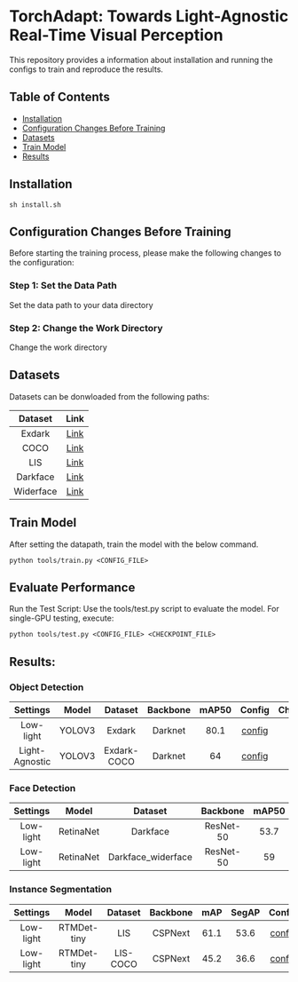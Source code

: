
# TorchAdapt: Towards Light-Agnostic Real-Time Visual Perception

This repository provides a information about installation and running the configs to train and reproduce the results.
## Table of Contents
- [Installation](#installation)
- [Configuration Changes Before Training](#configuration-changes-before-training)
- [Datasets](#datasets)
- [Train Model](#train-model)
- [Results](#results)
## Installation
```
sh install.sh
```
## Configuration Changes Before Training
Before starting the training process, please make the following changes to the configuration:
### Step 1: Set the Data Path
Set the data path to your data directory
### Step 2: Change the Work Directory
Change the work directory

## Datasets

Datasets can be donwloaded from the following paths:

|Dataset | Link |
|:-------:|:----------:|
| Exdark | [Link](https://drive.google.com/file/d/1X_zB_OSp_thhk9o26y1ZZ-F85UeS0OAC/view) |
| COCO | [Link](https://cocodataset.org/#download)|
| LIS | [Link](https://drive.google.com/drive/folders/1KpC82G_H1CI35lmnB2LYr9aK3FQcahAC) |
| Darkface | [Link](https://drive.google.com/file/d/1DuwSRvsYzDpOHdRYG5bk7E45IMDdp5pQ/view) |
| Widerface |[Link](http://shuoyang1213.me/WIDERFACE/) |

## Train Model
After setting the datapath, train the model with the below command.
```
python tools/train.py <CONFIG_FILE>
```

## Evaluate Performance

Run the Test Script: Use the tools/test.py script to evaluate the model. For single-GPU testing, execute:
```
python tools/test.py <CONFIG_FILE> <CHECKPOINT_FILE> 

```

## Results:

### Object Detection
| Settings | Model |Dataset | Backbone| mAP50  | Config | Checkpoint         |
|:---------------:|:---------------:|:---------------:|:-----:|:-----:|:------:|:-----------------------:|
|Low-light| YOLOV3 | Exdark | Darknet | 80.1 | [config](configs/yolo/yolov3_d53_exdark.py) | [Model](https://drive.google.com/file/d/1zxGNWBZE2DNZWMaCgokTZa14oI94n8qh/view?usp=sharing) |
|Light-Agnostic| YOLOV3 | Exdark-COCO | Darknet | 64 |  [config](configs/yolo/yolov3_d53_exdark_coco.py) | [Model](https://drive.google.com/file/d/193sfLPALWBm_-TDdAfhLUy3HmhvyXHzG/view?usp=sharing) |

### Face Detection
| Settings | Model |Dataset | Backbone| mAP50  | Config | Checkpoint         |
|:---------------:|:---------------:|:---------------:|:-----:|:-----:|:------:|:-----------------------:|
|Low-light| RetinaNet | Darkface | ResNet-50 | 53.7 | [config](configs/retinanet/darkface_retinanet.py)  | [Model](https://drive.google.com/file/d/13Nob4E4Q5yh3h8FPJOd-0ULWUE_eqJGj/view?usp=sharing) |
|Low-light| RetinaNet | Darkface_widerface | ResNet-50 | 59 | [config](configs/yolo/yolov3_d53_darkface_widerface.py)  | [Model](https://drive.google.com/file/d/1JX0yi5gCOVbdTVZbR1_lm8igSRPDElXN/view?usp=sharing) |

### Instance Segmentation
| Settings | Model |Dataset | Backbone| mAP | SegAP | Config | Checkpoint         |
|:---------------:|:---------------:|:---------------:|:-----:|:-----:|:-----:|:------:|:-----------------------:|
|Low-light| RTMDet-tiny | LIS |  CSPNext | 61.1 | 53.6 | [config](configs/rtmdet/lis-rtmdet-ins_tiny.py) | [Model](https://drive.google.com/file/d/14rZTzMV8Wb5JuiroH2xHCrqK6nayD0B6/view?usp=sharing) |
|Low-light| RTMDet-tiny | LIS-COCO |  CSPNext | 45.2 | 36.6 | [config](configs/rtmdet/coco_lis-rtmdet-ins_tiny_torch.py) | [Model](https://drive.google.com/file/d/1zFdRhumLbPkWn_LWBvDAP_gKQBpf_ZGz/view?usp=sharing) |


